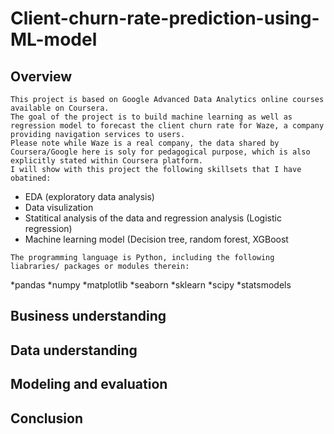 # Client-churn-rate-prediction-using-ML-model
## **Overview**
```
This project is based on Google Advanced Data Analytics online courses available on Coursera.
The goal of the project is to build machine learning as well as regression model to forecast the client churn rate for Waze, a company providing navigation services to users.
Please note while Waze is a real company, the data shared by Coursera/Google here is soly for pedagogical purpose, which is also explicitly stated within Coursera platform.
I will show with this project the following skillsets that I have obatined:
```
* EDA (exploratory data analysis)
* Data visulization
* Statitical analysis of the data and regression analysis (Logistic regression)
* Machine learning model (Decision tree, random forest, XGBoost
```
The programming language is Python, including the following liabraries/ packages or modules therein:
```
*pandas
*numpy
*matplotlib
*seaborn
*sklearn
*scipy
*statsmodels



## **Business understanding**
## **Data understanding**
## **Modeling and evaluation**
## **Conclusion**

